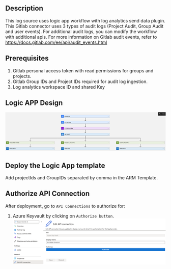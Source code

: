 ## Description
This log source uses logic app workflow with log analytics send data plugin. This Gitlab connector uses 3 types of audit logs (Project Audit, Group Audit and user events). For additional audit logs, you can modify the workflow with additional apis. For more information on Gitlab audit events, refer to https://docs.gitlab.com/ee/api/audit_events.html

## Prerequisites
1. Gitlab personal access token with read permissions for groups and projects.
2. Gitlab Group IDs and Project IDs required for audit log ingestion.
3. Log analytics workspace ID and shared Key

## Logic APP Design
![LogicAppWorkflow](./LogicApp.png)<br>


## Deploy the Logic App template
<!-- [![Deploy to Azure](https://aka.ms/deploytoazurebutton)](https://portal.azure.com/#create/Microsoft.Template/uri/<Tobeadded>) -->

Add projectIds and GroupIDs separated by comma in the ARM Template.

## Authorize API Connection
After deployment, go to `API Connections` to authorize for: 
1. Azure Keyvault by clicking on `Authorize button`.
![KVAPIConnection](./KVAPIConnection.png)<br>